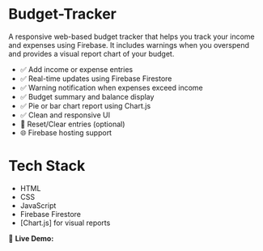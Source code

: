 # Budget-Tracker
A responsive web-based budget tracker that helps you track your income and expenses using Firebase. It includes warnings when you overspend and provides a visual report chart of your budget.
- ✅ Add income or expense entries
- ✅ Real-time updates using Firebase Firestore
- ✅ Warning notification when expenses exceed income
- ✅ Budget summary and balance display
- ✅ Pie or bar chart report using Chart.js
- ✅ Clean and responsive UI
- 🔄 Reset/Clear entries (optional)
- 🌐 Firebase hosting support

# Tech Stack
- HTML
- CSS
- JavaScript
- Firebase Firestore
- [Chart.js] for visual reports

🔗 **Live Demo:**
